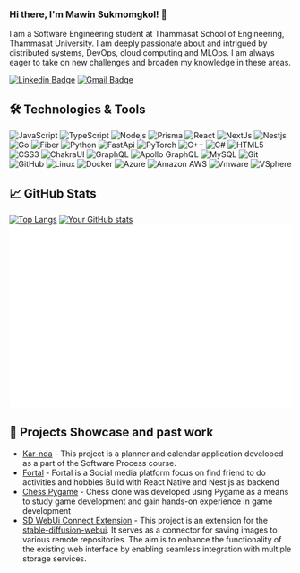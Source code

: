 ### Hi there, I'm Mawin Sukmomgkol! 👋

I am a Software Engineering student at Thammasat School of Engineering, Thammasat University. I am deeply passionate about and intrigued by distributed systems, DevOps, cloud computing and MLOps. I am always eager to take on new challenges and broaden my knowledge in these areas.

[![Linkedin Badge](https://img.shields.io/badge/-Mawin_Sukmongkol-blue?style=flat-square&logo=Linkedin&logoColor=white&link=https://www.linkedin.com/in/mawin-sukmongkol-91424a265/)](https://www.linkedin.com/in/mawin-sukmongkol-91424a265/)
[![Gmail Badge](https://img.shields.io/badge/-mawin38408@gmail.com-c14438?style=flat-square&logo=Gmail&logoColor=white&link=mailto:mawin38408@gmail.com)](mailto:mawin38408@gmail.com)

## 🛠️ Technologies & Tools

![JavaScript](https://img.shields.io/badge/-JavaScript-232F3E?style=flat-square&logo=javascript)
![TypeScript](https://img.shields.io/badge/-TypeScript-232F3E?style=flat-square&logo=typescript)
![Nodejs](https://img.shields.io/badge/-Nodejs-232F3E?style=flat-square&logo=Node.js)
![Prisma](https://img.shields.io/badge/-Prisma-232F3E?style=flat-square&logo=prisma)
![React](https://img.shields.io/badge/-React-232F3E?style=flat-square&logo=react)
![NextJs](https://img.shields.io/badge/NextJs-232F3E?style=flat-square&logo=nextjs)
![Nestjs](https://img.shields.io/badge/-Nestjs-181717?style=flat-square&logo=nestjs)
![Go](https://img.shields.io/badge/-Go-181717?style=flat-square&logo=go)
![Fiber](https://img.shields.io/badge/-Fiber-181717?style=flat-square&logo=go)
![Python](https://img.shields.io/badge/-Python-181717?style=flat-square&logo=Python)
![FastApi](https://img.shields.io/badge/FastApi-181717?style=flat-square&logo=fastapi)
![PyTorch](https://img.shields.io/badge/PyTorch-181717?style=flat-square&logo=pytorch)
![C++](https://img.shields.io/badge/-C++-181717?style=flat-square&logo=c)
![C#](https://img.shields.io/badge/-C%23-181717?style=flat-square&logo=c)
![HTML5](https://img.shields.io/badge/-HTML5-E34F26?style=flat-square&logo=html5&logoColor=white)
![CSS3](https://img.shields.io/badge/-CSS3-1572B6?style=flat-square&logo=css3)
![ChakraUI](https://img.shields.io/badge/-ChakraUI-181717?style=flat-square&logo=chakraui)
![GraphQL](https://img.shields.io/badge/-GraphQL-E10098?style=flat-square&logo=graphql)
![Apollo GraphQL](https://img.shields.io/badge/-Apollo%20GraphQL-311C87?style=flat-square&logo=apollo-graphql)
![MySQL](https://img.shields.io/badge/-MySQL-181717?style=flat-square&logo=mysql)
![Git](https://img.shields.io/badge/-Git-181717?style=flat-square&logo=git)
![GitHub](https://img.shields.io/badge/-GitHub-181717?style=flat-square&logo=github)
![Linux](https://img.shields.io/badge/-Linux-181717?style=flat-square&logo=linux)
![Docker](https://img.shields.io/badge/-Docker-181717?style=flat-square&logo=docker)
![Azure](https://img.shields.io/badge/-Microsoft%20Azure-181717?style=flat-square&logo=microsoft-azure)
![Amazon AWS](https://img.shields.io/badge/Amazon%20AWS-181717?style=flat-square&logo=amazon-aws)
![Vmware](https://img.shields.io/badge/Vmware-181717?style=flat-square&logo=vmware)
![VSphere](https://img.shields.io/badge/VSphere-181717?style=flat-square&logo=vmware)

## 📈 GitHub Stats

[![Top Langs](https://github-readme-stats.vercel.app/api/top-langs/?username=Maszz&layout=compact&theme=dark)](https://github.com/yourusername/github-readme-stats)
[![Your GitHub stats](https://github-readme-stats.vercel.app/api?username=Maszz&show_icons=true&theme=dark)](https://github.com/Maszz/github-readme-stats)
![full-year](/fullyear-calendar.svg)

## 🎨 Projects Showcase and past work
   - [Kar-nda](https://github.com/Maszz/Kar-nda) - This project is a planner and calendar application developed as a part of the Software Process course. 
   - [Fortal](https://github.com/Maszz/Fortal) - Fortal is a Social media platform focus on find friend to do activities and hobbies Build with React Native and Nest.js as backend
   - [Chess Pygame](https://github.com/Maszz/ChessGame_Pygame) - Chess clone was developed using Pygame as a means to study game development and gain hands-on experience in game development
   - [SD WebUi Connect Extension](https://github.com/Maszz/sd-web-ui-connect-extention) - This project is an extension for the [stable-diffusion-webui](https://github.com/AUTOMATIC1111/stable-diffusion-webui). It serves as a connector for saving images to various remote repositories. The aim is to enhance the functionality of the existing web interface by enabling seamless integration with multiple storage services.


  
